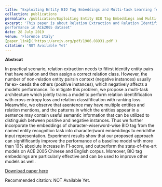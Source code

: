 ```yaml
---
title: "Exploiting Entity BIO Tag Embeddings and Multi-task Learning for Relation Extraction with Imbalanced Data"
collection: publications
permalink: /publication/Exploiting Entity BIO Tag Embeddings and Multi-task Learning for Relation Extraction with Imbalanced Data
excerpt: 'This paper is about Relation Extraction and Relation Identification, we use Tag Embeddings and improved multi-task learning to obtain the state-of-the-art 
performance in ACE2005 dataset'
date: 28 July 2019
venue: 'Florence Italy'
[paper_link]('https://arxiv.org/pdf/1906.08931.pdf') 
citation: 'NOT Available Yet'
---
```

**Abstrcat**

In practical scenario, relation extraction needs to fifirst identify entity pairs that have relation and then assign a correct relation class. 
However, the number of non-relation entity pairsin context (negative instances) usually far ex- ceeds the others (positive instances), which negatively 
affects a model’s performance. To mitigate this problem, we propose a multi-task architecture which jointly trains a model to perform relation identifification 
with cross entropy loss and relation classifification with ranking loss. Meanwhile, we observe that asentence may have multiple entities and relation mentions, 
and the patterns in which the entities appear in a sentence may contain useful semantic information that can be utilized to distinguish between positive and negative 
instances. Thus we further incorporate the embeddings of character-wise/word-wise BIO tag from the named entity recognition task into character/word embeddings to 
enrichthe input representation. Experiment results show that our proposed approach can signifificantly improve the performance of a baseline model with more than 10% 
absolute increase in F1-score, and outperform the state-of-the-art models on ACE 2005 Chinese and English corpus. Moreover, BIO tag embeddings are particularly 
effective and can be used to improve other models as well. 

[Download paper here](http://academicpages.github.io/files/Exploiting_Entity_BIO_Tag_Embeddings_and_Multi_task_Learning_for_Relation_Extraction_with_Imbalanced_Data.pdf)

Recommended citation: NOT Available Yet.